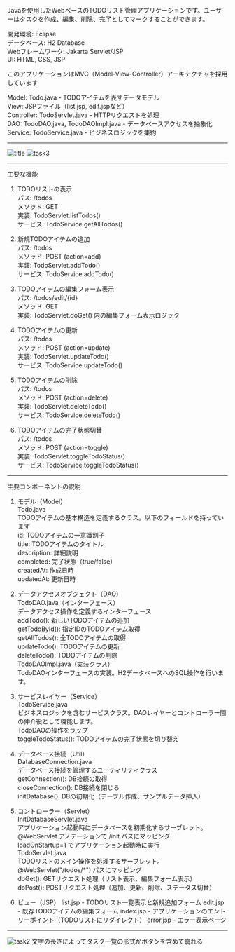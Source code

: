Javaを使用したWebベースのTODOリスト管理アプリケーションです。ユーザーはタスクを作成、編集、削除、完了としてマークすることができます。

開発環境: Eclipse  
データベース: H2 Database  
Webフレームワーク: Jakarta Servlet/JSP  
UI: HTML, CSS, JSP  


このアプリケーションはMVC（Model-View-Controller）アーキテクチャを採用しています

Model: Todo.java - TODOアイテムを表すデータモデル  
View: JSPファイル（list.jsp, edit.jspなど）  
Controller: TodoServlet.java - HTTPリクエストを処理  
DAO: TodoDAO.java, TodoDAOImpl.java - データベースアクセスを抽象化  
Service: TodoService.java - ビジネスロジックを集約  

------------------------------------------------------
![title](https://github.com/user-attachments/assets/3943a10b-38f1-4661-9e06-fb0accec5b3c)
![task3](https://github.com/user-attachments/assets/b3628690-7fe1-4f4e-a71f-0c120ef6a921)

------------------------------------------------------


主要な機能


1. TODOリストの表示  
パス: /todos  
メソッド: GET  
実装: TodoServlet.listTodos()  
サービス: TodoService.getAllTodos()  


2. 新規TODOアイテムの追加  
パス: /todos  
メソッド: POST (action=add)  
実装: TodoServlet.addTodo()  
サービス: TodoService.addTodo()  


3. TODOアイテムの編集フォーム表示  
パス: /todos/edit/{id}  
メソッド: GET  
実装: TodoServlet.doGet() 内の編集フォーム表示ロジック  


4. TODOアイテムの更新  
パス: /todos  
メソッド: POST (action=update)  
実装: TodoServlet.updateTodo()  
サービス: TodoService.updateTodo()  


5. TODOアイテムの削除  
パス: /todos  
メソッド: POST (action=delete)  
実装: TodoServlet.deleteTodo()  
サービス: TodoService.deleteTodo()  


6. TODOアイテムの完了状態切替  
パス: /todos  
メソッド: POST (action=toggle)  
実装: TodoServlet.toggleTodoStatus()  
サービス: TodoService.toggleTodoStatus()  

---------------------------------------------


主要コンポーネントの説明


1. モデル（Model）  
Todo.java  
TODOアイテムの基本構造を定義するクラス。以下のフィールドを持っています  
id: TODOアイテムの一意識別子  
title: TODOアイテムのタイトル  
description: 詳細説明  
completed: 完了状態（true/false）  
createdAt: 作成日時  
updatedAt: 更新日時  


2. データアクセスオブジェクト（DAO）  
TodoDAO.java（インターフェース）  
データアクセス操作を定義するインターフェース  
addTodo(): 新しいTODOアイテムの追加  
getTodoById(): 指定IDのTODOアイテム取得  
getAllTodos(): 全TODOアイテムの取得  
updateTodo(): TODOアイテムの更新  
deleteTodo(): TODOアイテムの削除  
TodoDAOImpl.java（実装クラス）  
TodoDAOインターフェースの実装。H2データベースへのSQL操作を行います。  


3. サービスレイヤー（Service）  
TodoService.java  
ビジネスロジックを含むサービスクラス。DAOレイヤーとコントローラー間の仲介役として機能します。  
TodoDAOの操作をラップ  
toggleTodoStatus(): TODOアイテムの完了状態を切り替え  


4. データベース接続（Util）  
DatabaseConnection.java  
データベース接続を管理するユーティリティクラス  
getConnection(): DB接続の取得  
closeConnection(): DB接続を閉じる  
initDatabase(): DBの初期化（テーブル作成、サンプルデータ挿入）  

5. コントローラー（Servlet）  
InitDatabaseServlet.java  
アプリケーション起動時にデータベースを初期化するサーブレット。  
@WebServlet アノテーションで /init パスにマッピング  
loadOnStartup=1 でアプリケーション起動時に実行  
TodoServlet.java  
TODOリストのメイン操作を処理するサーブレット。  
@WebServlet("/todos/*") パスにマッピング  
doGet(): GETリクエスト処理（リスト表示、編集フォーム表示）  
doPost(): POSTリクエスト処理（追加、更新、削除、ステータス切替）  

6. ビュー（JSP）
list.jsp - TODOリスト一覧表示と新規追加フォーム
edit.jsp - 既存TODOアイテムの編集フォーム
index.jsp - アプリケーションのエントリーポイント（TODOリストにリダイレクト）
error.jsp - エラー表示ページ

---------------------------------------------
![task2](https://github.com/user-attachments/assets/f925d3d9-3963-4cce-b18e-4831b56e178e)
文字の長さによってタスク一覧の形式がボタンを含めて崩れる
